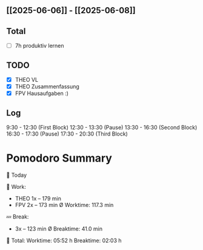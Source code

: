 ## [[2025-06-06]] - [[2025-06-08]]

## Total
- [ ] 7h produktiv lernen 
## TODO

- [x] THEO VL 
- [x] THEO Zusammenfassung 
- [x] FPV Hausaufgaben :) 
## Log

9:30 - 12:30 (First Block)
12:30 - 13:30 (Pause)
13:30 - 16:30 (Second Block)
16:30 - 17:30 (Pause)
17:30 - 20:30 (Third Block)



# Pomodoro Summary

📅 Today

🍅 Work:
- THEO        1x – 179 min
- FPV         2x – 173 min
Ø Worktime: 117.3 min

💤 Break:
- 3x – 123 min
Ø Breaktime: 41.0 min

🧠 Total:
Worktime:  05:52 h
Breaktime: 02:03 h

